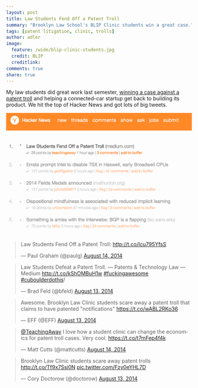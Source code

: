 ```yaml
---
layout: post
title: Law Students Fend Off a Patent Troll
summary: "Brooklyn Law School's BLIP Clinic students win a great case."
tags: [patent litigation, clinic, trolls]
author: adler
image:
  feature: /wide/blip-clinic-students.jpg
  credit: BLIP
  creditlink: 
comments: true
share: true
---
```




My law students did great work last semester, [winning a case against a patent troll](https://medium.com/patents-technology-law/law-students-fend-off-a-patent-troll-2b8a708277fc) and helping a connected-car startup get back to building its product. We hit the top of Hacker News and got lots of big tweets. 

![](/images/law-students-patent-troll-hacker-news.png)

<!-- Twitter Timeline
<a class="twitter-timeline" data-dnt="true" href="https://twitter.com/TeachingAway/timelines/500350882337529856" data-widget-id="500352683132198913">BLIP v. Patent Troll</a>
<script>!function(d,s,id){var js,fjs=d.getElementsByTagName(s)[0],p=/^http:/.test(d.location)?'http':'https';if(!d.getElementById(id)){js=d.createElement(s);js.id=id;js.src=p+"://platform.twitter.com/widgets.js";fjs.parentNode.insertBefore(js,fjs);}}(document,"script","twitter-wjs");</script>
 -->


<blockquote class="twitter-tweet" data-cards="hidden" lang="en"><p>Law Students Fend Off a Patent Troll: <a href="http://t.co/lcu795YfsS">http://t.co/lcu795YfsS</a></p>&mdash; Paul Graham (@paulg) <a href="https://twitter.com/paulg/statuses/499944411447316481">August 14, 2014</a></blockquote>
<script async src="//platform.twitter.com/widgets.js" charset="utf-8"></script>

<blockquote class="twitter-tweet" data-cards="hidden" lang="en"><p>Law Students Defeat a Patent Troll. — Patents &amp; Technology Law — Medium <a href="http://t.co/kShOMBuH1w">http://t.co/kShOMBuH1w</a> <a href="https://twitter.com/hashtag/fuckingawesome?src=hash">#fuckingawesome</a> <a href="https://twitter.com/hashtag/cuboulderdothis?src=hash">#cuboulderdothis</a>!</p>&mdash; Brad Feld (@bfeld) <a href="https://twitter.com/bfeld/statuses/499558776660566016">August 13, 2014</a></blockquote>
<script async src="//platform.twitter.com/widgets.js" charset="utf-8"></script>


<blockquote class="twitter-tweet" data-cards="hidden" lang="en"><p>Awesome. Brooklyn Law Clinic students scare away a patent troll that claims to have patented &quot;notifications&quot; <a href="https://t.co/wABL2RKo36">https://t.co/wABL2RKo36</a></p>&mdash; EFF (@EFF) <a href="https://twitter.com/EFF/statuses/499608116397232128">August 13, 2014</a></blockquote>
<script async src="//platform.twitter.com/widgets.js" charset="utf-8"></script>


<blockquote class="twitter-tweet" data-cards="hidden" lang="en"><p><a href="https://twitter.com/TeachingAway">@TeachingAway</a> I love how a student clinic can change the economics for patent troll cases. Very cool. <a href="https://t.co/t7mFep4f4k">https://t.co/t7mFep4f4k</a></p>&mdash; Matt Cutts (@mattcutts) <a href="https://twitter.com/mattcutts/statuses/499941109498253312">August 14, 2014</a></blockquote>
<script async src="//platform.twitter.com/widgets.js" charset="utf-8"></script>

<blockquote class="twitter-tweet" lang="en"><p>Brooklyn Law Clinic students scare away patent trolls <a href="http://t.co/Tf9x7Ssi0N">http://t.co/Tf9x7Ssi0N</a> <a href="http://t.co/Fzy0eYHL7D">pic.twitter.com/Fzy0eYHL7D</a></p>&mdash; Cory Doctorow (@doctorow) <a href="https://twitter.com/doctorow/statuses/499586795886350336">August 13, 2014</a></blockquote>
<script async src="//platform.twitter.com/widgets.js" charset="utf-8"></script>

<!-- David Pashman Tweet:
<blockquote class="twitter-tweet" data-cards="hidden" lang="en"><p>Law students from <a href="https://twitter.com/BLIPClinic">@BLIPClinic</a> fend off a patent troll - well done! <a href="http://t.co/Bg1Yu8gpgJ">http://t.co/Bg1Yu8gpgJ</a></p>&mdash; David Pashman (@davidpashman) <a href="https://twitter.com/davidpashman/statuses/499526548832391168">August 13, 2014</a></blockquote>
<script async src="//platform.twitter.com/widgets.js" charset="utf-8"></script>
 -->
